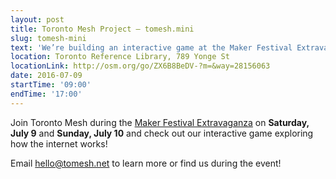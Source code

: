 ```yaml
---
layout: post
title: Toronto Mesh Project – tomesh.mini
slug: tomesh-mini
text: 'We’re building an interactive game at the Maker Festival Extravaganza to explore how the internet works.'
location: Toronto Reference Library, 789 Yonge St  
locationLink: http://osm.org/go/ZX6B8BeDV-?m=&way=28156063
date: 2016-07-09
startTime: '09:00'
endTime: '17:00'
---
```


Join Toronto Mesh during the [Maker Festival Extravaganza](http://makerfestival.ca/extravaganza/) on **Saturday, July 9** and **Sunday, July 10** and check out our interactive game exploring how the internet works!

Email [hello@tomesh.net](mailto:hello@tomesh.net) to learn more or find us during the event!

